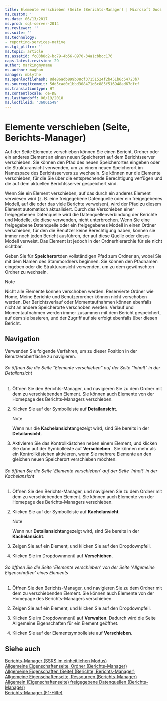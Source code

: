```yaml
---
title: Elemente verschieben (Seite (Berichts-Manager) | Microsoft Docs
ms.custom: ''
ms.date: 06/13/2017
ms.prod: sql-server-2014
ms.reviewer: ''
ms.suite: ''
ms.technology:
- reporting-services-native
ms.tgt_pltfrm: ''
ms.topic: article
ms.assetid: fc83b8d2-bc79-4b56-8970-34a1cbbcc176
caps.latest.revision: 29
author: markingmyname
ms.author: maghan
manager: mblythe
ms.openlocfilehash: 8de86adb899b08cf37151524f2b451b6c54723b7
ms.sourcegitcommit: 5dd5cad0c1bbd308471d6c885f516948ad67dfcf
ms.translationtype: HT
ms.contentlocale: de-DE
ms.lasthandoff: 06/19/2018
ms.locfileid: "36061549"
---
```

# <a name="move-items-page-report-manager"></a>Elemente verschieben (Seite, Berichts-Manager)
  Auf der Seite Elemente verschieben können Sie einen Bericht, Ordner oder ein anderes Element an einen neuen Speicherort auf dem Berichtsserver verschieben. Sie können den Pfad des neuen Speicherortes eingeben oder die Strukturansicht verwenden, um zu einem neuen Speicherort im Namespace des Berichtsservers zu wechseln. Sie können nur die Elemente verschieben, für die Sie über die entsprechende Berechtigung verfügen und die auf dem aktuellen Berichtsserver gespeichert sind.  
  
 Wenn Sie ein Element verschieben, auf das durch ein anderes Element verwiesen wird (z. B. eine freigegebene Datenquelle oder ein freigegebenes Modell, auf die oder das viele Berichte verweisen), wird der Pfad zu diesem Element automatisch aktualisiert. Durch das Verschieben einer freigegebenen Datenquelle wird die Datenquellenverbindung der Berichte und Modelle, die diese verwenden, nicht unterbrochen. Wenn Sie eine freigegebene Datenquelle oder ein freigegebenes Modell in einen Ordner verschieben, für den die Benutzer keine Berechtigung haben, können sie immer noch jeden Bericht ausführen, der auf diese Quelle oder dieses Modell verweist. Das Element ist jedoch in der Ordnerhierarchie für sie nicht sichtbar.  
  
 Geben Sie für **Speicherort**den vollständigen Pfad zum Ordner an, wobei Sie mit dem Namen des Stammordners beginnen. Sie können den Pfadnamen eingeben oder die Strukturansicht verwenden, um zu dem gewünschten Ordner zu wechseln.  
  
> [!NOTE]  
>  Nicht alle Elemente können verschoben werden. Reservierte Ordner wie Home, Meine Berichte und Benutzerordner können nicht verschoben werden. Der Berichtsverlauf oder Momentaufnahmen können ebenfalls nicht an andere Speicherorte verschoben werden. Verlauf und Momentaufnahmen werden immer zusammen mit dem Bericht gespeichert, auf dem sie basieren, und der Zugriff auf sie erfolgt ebenfalls über diesen Bericht.  
  
## <a name="navigation"></a>Navigation  
 Verwenden Sie folgende Verfahren, um zu dieser Position in der Benutzeroberfläche zu navigieren.  
  
###### <a name="to-open-the-move-items-page-from-the-contents-page-in-details-view"></a>So öffnen Sie die Seite "Elemente verschieben" auf der Seite "Inhalt" in der Detailansicht  
  
1.  Öffnen Sie den Berichts-Manager, und navigieren Sie zu dem Ordner mit dem zu verschiebenden Element. Sie können auch Elemente von der Homepage des Berichts-Managers verschieben.  
  
2.  Klicken Sie auf der Symbolleiste auf **Detailansicht**.  
  
    > [!NOTE]  
    >  Wenn nur die **Kachelansicht**angezeigt wird, sind Sie bereits in der **Detailansicht**.  
  
3.  Aktivieren Sie das Kontrollkästchen neben einem Element, und klicken Sie dann auf der Symbolleiste auf **Verschieben** . Sie können mehr als ein Kontrollkästchen aktivieren, wenn Sie mehrere Elemente an den gleichen neuen Speicherort verschieben möchten.  
  
###### <a name="to-open-the-move-items-page-from-the-contents-page-in-tiles-view"></a>So öffnen Sie die Seite 'Elemente verschieben' auf der Seite 'Inhalt' in der Kachelansicht  
  
1.  Öffnen Sie den Berichts-Manager, und navigieren Sie zu dem Ordner mit dem zu verschiebenden Element. Sie können auch Elemente von der Homepage des Berichts-Managers verschieben.  
  
2.  Klicken Sie auf der Symbolleiste auf **Kachelansicht**.  
  
    > [!NOTE]  
    >  Wenn nur **Detailansicht**angezeigt wird, sind Sie bereits in der **Kachelansicht**.  
  
3.  Zeigen Sie auf ein Element, und klicken Sie auf den Dropdownpfeil.  
  
4.  Klicken Sie im Dropdownmenü auf **Verschieben**.  
  
###### <a name="to-open-the-move-items-page-from-the-general-properties-page-of-an-item"></a>So öffnen Sie die Seite 'Elemente verschieben' von der Seite 'Allgemeine Eigenschaften' eines Elements  
  
1.  Öffnen Sie den Berichts-Manager, und navigieren Sie zu dem Ordner mit dem zu verschiebenden Element. Sie können auch Elemente von der Homepage des Berichts-Managers verschieben.  
  
2.  Zeigen Sie auf ein Element, und klicken Sie auf den Dropdownpfeil.  
  
3.  Klicken Sie im Dropdownmenü auf **Verwalten**. Dadurch wird die Seite Allgemeine Eigenschaften für ein Element geöffnet.  
  
4.  Klicken Sie auf der Elementsymbolleiste auf **Verschieben**.  
  
## <a name="see-also"></a>Siehe auch  
 [Berichts-Manager &#40;SSRS im einheitlichen Modus&#41;](../../2014/reporting-services/report-manager-ssrs-native-mode.md)   
 [Allgemeine Eigenschaftenseite, Ordner &#40;Berichts-Manager&#41;](../../2014/reporting-services/general-properties-page-folders-report-manager.md)   
 [Allgemeine Eigenschaften (Seite) (Berichte, Berichts-Manager)](../../2014/reporting-services/general-properties-page-reports-report-manager.md)   
 [Allgemeine Eigenschaftenseite, Ressourcen &#40;Berichts-Manager&#41;](../../2014/reporting-services/general-properties-page-resources-report-manager.md)   
 [Allgemein (Eigenschaftenseite) freigegebene Datenquellen &#40;Berichts-Manager&#41;](../../2014/reporting-services/general-properties-page-shared-data-sources-report-manager.md)   
 [Berichts-Manager (F1-Hilfe)](../../2014/reporting-services/report-manager-f1-help.md)  
  
  